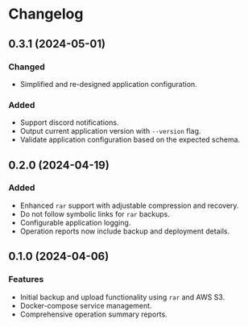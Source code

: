 # Changelog

## 0.3.1 (2024-05-01)

### Changed

- Simplified and re-designed application configuration.

### Added

- Support discord notifications.
- Output current application version with `--version` flag.
- Validate application configuration based on the expected schema.

## 0.2.0 (2024-04-19)

### Added

- Enhanced `rar` support with adjustable compression and recovery.
- Do not follow symbolic links for `rar` backups.
- Configurable application logging.
- Operation reports now include backup and deployment details.

## 0.1.0 (2024-04-06)

### Features

- Initial backup and upload functionality using `rar` and AWS S3.
- Docker-compose service management.
- Comprehensive operation summary reports.
